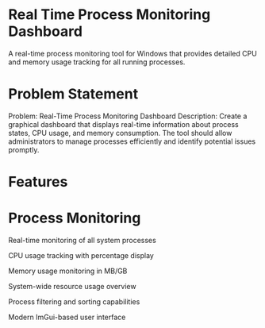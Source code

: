 # Real Time Process Monitoring Dashboard
A real-time process monitoring tool for Windows that provides detailed CPU and memory usage tracking for all running processes.

# Problem Statement
Problem: Real-Time Process Monitoring Dashboard
Description: Create a graphical dashboard that displays real-time information about process states, CPU usage, and memory consumption. The tool should allow administrators to manage processes efficiently and identify potential issues promptly.

# Features

 # Process Monitoring
 Real-time monitoring of all system processes
 
 CPU usage tracking with percentage display
 
 Memory usage monitoring in MB/GB
 
 System-wide resource usage overview
 
 Process filtering and sorting capabilities
 
 Modern ImGui-based user interface
